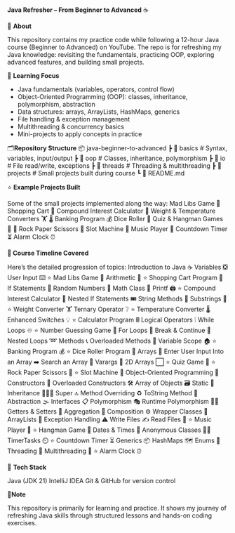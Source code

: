 **Java Refresher – From Beginner to Advanced** ☕

📌 **About**

This repository contains my practice code while following a 12-hour Java course (Beginner to Advanced) on YouTube.
The repo is for refreshing my Java knowledge: revisiting the fundamentals, practicing OOP, exploring advanced features, and building small projects.

🎯 **Learning Focus**

- Java fundamentals (variables, operators, control flow)
- Object-Oriented Programming (OOP): classes, inheritance, polymorphism, abstraction
- Data structures: arrays, ArrayLists, HashMaps, generics
- File handling & exception management
- Multithreading & concurrency basics
- Mini-projects to apply concepts in practice

🗂️**Repository Structure**
📦 java-beginner-to-advanced
 ┣ 📂 basics              # Syntax, variables, input/output
 ┣ 📂 oop                 # Classes, inheritance, polymorphism
 ┣ 📂 io                  # File read/write, exceptions
 ┣ 📂 threads             # Threading & multithreading
 ┣ 📂 projects            # Small projects built during course
 ┗ 📜 README.md


⭐ **Example Projects Built**

Some of the small projects implemented along the way:
Mad Libs Game 📕
Shopping Cart 🛒
Compound Interest Calculator 💸
Weight & Temperature Converters 🏋️ 🌡️
Banking Program 💰
Dice Roller 🎲
Quiz & Hangman Games 💯 🕺
Rock Paper Scissors 🗿
Slot Machine 🎰
Music Player 🎼
Countdown Timer ⏳
Alarm Clock ⏰


**📖 Course Timeline Covered**

Here’s the detailed progression of topics:
Introduction to Java ☕
Variables ❎
User Input ⌨️
⭐ Mad Libs Game 📕
Arithmetic 🧮
⭐ Shopping Cart Program 🛒
If Statements 🤔
Random Numbers 🔀
Math Class 📐
Printf 🖨️
⭐ Compound Interest Calculator 💸
Nested If Statements 🎟️
String Methods 🧵
Substrings 📧
⭐ Weight Converter 🏋️
Ternary Operator ❔
⭐ Temperature Converter 🌡️
Enhanced Switches 💡
⭐ Calculator Program 🖩
Logical Operators ❕
While Loops ♾️
⭐ Number Guessing Game 🔢
For Loops 🔂
Break & Continue 🚦
Nested Loops ➿
Methods 📞
Overloaded Methods 🍕
Variable Scope 🏠
⭐ Banking Program 💰
⭐ Dice Roller Program 🎲
Arrays 🍎
Enter User Input Into an Array ➡️
Search an Array 🔎
Varargs 💬
2D Arrays ⬜
⭐ Quiz Game 💯
⭐ Rock Paper Scissors 🗿
⭐ Slot Machine 🎰
Object-Oriented Programming 🧱
Constructors 🔨
Overloaded Constructors 🛠️
Array of Objects 🗃️
Static 🤝
Inheritance 👨‍👧‍👦
Super 🔝
Method Overriding ♻️
ToString Method 🎉
Abstraction 🌫️
Interfaces 📋
Polymorphism 🎭
Runtime Polymorphism 🤷‍♂️
Getters & Setters 🔐
Aggregation 🏫
Composition ⚙️
Wrapper Classes 🎁
ArrayLists 📃
Exception Handling ⚠️
Write Files ✍
Read Files 📖
⭐ Music Player 🎼
⭐ Hangman Game 🕺
Dates & Times 📆
Anonymous Classes 🕵️‍♂️
TimerTasks ⏲️
⭐ Countdown Timer ⏳
Generics 📦
HashMaps 🗺️
Enums 📅
Threading 🧵
Multithreading 🧶
⭐ Alarm Clock ⏰


🔧 **Tech Stack**

Java (JDK 21)
IntelliJ IDEA 
Git & GitHub for version control


📌**Note**

This repository is primarily for learning and practice. It shows my journey of refreshing Java skills through structured lessons and hands-on coding exercises.
